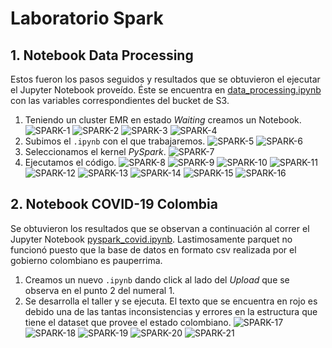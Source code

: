 # Laboratorio Spark

## 1. Notebook Data Processing

Estos fueron los pasos seguidos y resultados que se obtuvieron el ejecutar el Jupyter Notebook proveído. Éste se encuentra en [data_processing.ipynb](data_processing.ipynb) con las variables correspondientes del bucket de S3.

1. Teniendo un cluster EMR en estado _Waiting_ creamos un Notebook. ![SPARK-1](images/SPARK/Img-1.png) ![SPARK-2](images/SPARK/Img-2.png) ![SPARK-3](images/SPARK/Img-3.png) ![SPARK-4](images/SPARK/Img-4.png)
2. Subimos el `.ipynb` con el que trabajaremos. ![SPARK-5](images/SPARK/Img-5.png) ![SPARK-6](images/SPARK/Img-6.png)
3. Seleccionamos el kernel _PySpark_. ![SPARK-7](images/SPARK/Img-7.png)
4. Ejecutamos el código. ![SPARK-8](images/SPARK/Img-8.png) ![SPARK-9](images/SPARK/Img-9.png) ![SPARK-10](images/SPARK/Img-10.png) ![SPARK-11](images/SPARK/Img-11.png) ![SPARK-12](images/SPARK/Img-12.png) ![SPARK-13](images/SPARK/Img-13.png) ![SPARK-14](images/SPARK/Img-14.png) ![SPARK-15](images/SPARK/Img-15.png) ![SPARK-16](images/SPARK/Img-16.png)

## 2. Notebook COVID-19 Colombia

Se obtuvieron los resultados que se observan a continuación al correr el Jupyter Notebook [pyspark_covid.ipynb](pyspark_covid.ipynb). Lastimosamente parquet no funcionó puesto que la base de datos en formato csv realizada por el gobierno colombiano es pauperrima.

1. Creamos un nuevo `.ipynb` dando click al lado del _Upload_ que se observa en el punto 2 del numeral 1.
2. Se desarrolla el taller y se ejecuta. El texto que se encuentra en rojo es debido una de las tantas inconsistencias y errores en la estructura que tiene el dataset que provee el estado colombiano. ![SPARK-17](images/SPARK/Img-17.png) ![SPARK-18](images/SPARK/Img-18.png) ![SPARK-19](images/SPARK/Img-19.png) ![SPARK-20](images/SPARK/Img-20.png) ![SPARK-21](images/SPARK/Img-21.png)
